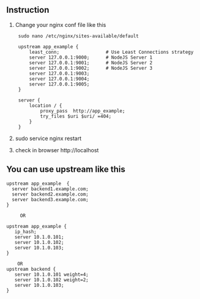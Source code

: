 Instruction
-------------------
1. Change your nginx conf file like this

		sudo nano /etc/nginx/sites-available/default

		upstream app_example {
		    least_conn;                 # Use Least Connections strategy
		    server 127.0.0.1:9000;      # NodeJS Server 1
		    server 127.0.0.1:9001;      # NodeJS Server 2
		    server 127.0.0.1:9002;      # NodeJS Server 3
		    server 127.0.0.1:9003;
		    server 127.0.0.1:9004;
		    server 127.0.0.1:9005;
		}

		server {
			location / {
				proxy_pass  http://app_example;
				try_files $uri $uri/ =404;
			}
		}

2. sudo service nginx restart

3. check in browser http://localhost


You can use upstream like this
----------------------------------

	upstream app_example  {
	  server backend1.example.com;
	  server backend2.example.com;
	  server backend3.example.com;
	}

	     OR

	upstream app_example {
	   ip_hash;
	   server 10.1.0.101; 
	   server 10.1.0.102;
	   server 10.1.0.103;
	} 

	    OR
	upstream backend {
	   server 10.1.0.101 weight=4; 
	   server 10.1.0.102 weight=2;
	   server 10.1.0.103;
	}
